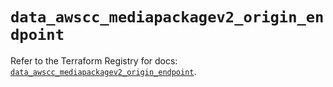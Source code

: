 # `data_awscc_mediapackagev2_origin_endpoint`

Refer to the Terraform Registry for docs: [`data_awscc_mediapackagev2_origin_endpoint`](https://registry.terraform.io/providers/hashicorp/awscc/0.70.0/docs/data-sources/mediapackagev2_origin_endpoint).
